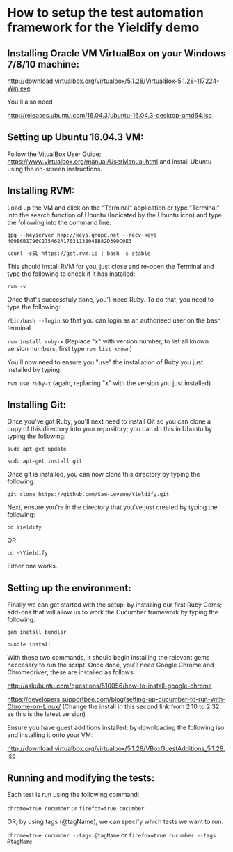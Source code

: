 # How to setup the test automation framework for the Yieldify demo

## Installing Oracle VM VirtualBox on your Windows 7/8/10 machine:

http://download.virtualbox.org/virtualbox/5.1.28/VirtualBox-5.1.28-117224-Win.exe

You'll also need

http://releases.ubuntu.com/16.04.3/ubuntu-16.04.3-desktop-amd64.iso

## Setting up Ubuntu 16.04.3 VM:

Follow the VitualBox User Guide: https://www.virtualbox.org/manual/UserManual.html and install Ubuntu using the on-screen instructions.

## Installing RVM:

Load up the VM and click on the "Terminal" application or type "Terminal" into the search function of Ubuntu (Indicated by the Ubuntu icon) and type the following into the command line:

`gpg --keyserver hkp://keys.gnupg.net --recv-keys 409B6B1796C275462A1703113804BB82D39DC0E3`

`\curl -sSL https://get.rvm.io | bash -s stable`

This should install RVM for you, just close and re-open the Terminal and type the following to check if it has installed:

`rvm -v`

Once that's successfuly done, you'll need Ruby. To do that, you need to type the following:

`/bin/bash --login` so that you can login as an authorised user on the bash terminal

`rvm install ruby-x` (Replace "x" with version number, to list all known version numbers, first type `rvm list known`)

You'll now need to ensure you "use" the installation of Ruby you just installed by typing:

`rvm use ruby-x` (again, replacing "x" with the version you just installed)

## Installing Git:

Once you've got Ruby, you'll next need to install Git so you can clone a copy of this directory into your repository; you can do this in Ubuntu by typing the following:

`sudo apt-get update`

`sudo apt-get install git`

Once git is installed, you can now clone this directory by typing the following:

`git clone https://github.com/Sam-Levene/Yieldify.git`

Next, ensure you're in the directory that you've just created by typing the following:

`cd Yieldify`

OR

`cd ~\Yieldify`

Either one works.

## Setting up the environment:

Finally we can get started with the setup; by installing our first Ruby Gems; add-ons that will allow us to work the Cucumber framework by typing the following:

`gem install bundler`

`bundle install`

With these two commands, it should begin installing the relevant gems neccesary to run the script. Once done, you'll need Google Chrome and Chromedriver; these are installed as follows:

http://askubuntu.com/questions/510056/how-to-install-google-chrome

https://developers.supportbee.com/blog/setting-up-cucumber-to-run-with-Chrome-on-Linux/
(Change the install in this second link from 2.10 to 2.32 as this is the latest version)

Ensure you have guest additions installed; by downloading the following iso and installing it onto your VM:

http://download.virtualbox.org/virtualbox/5.1.28/VBoxGuestAdditions_5.1.28.iso

## Running and modifying the tests:

Each test is run using the following command:

`chrome=true cucumber`
or
`firefox=true cucumber`

OR, by using tags (@tagName), we can specify which tests we want to run.

`chrome=true cucumber --tags @tagName`
or
`firefox=true cucumber --tags @tagName`
